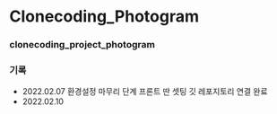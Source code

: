 # Clonecoding_Photogram

### clonecoding_project_photogram

### 기록
- 2022.02.07 환경설정 마무리 단계 프론트 딴 셋팅 깃 레포지토리 연결 완료
- 2022.02.10

